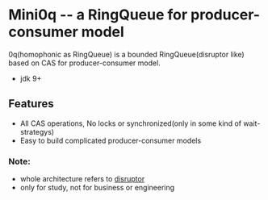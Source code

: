 Mini0q -- a RingQueue for producer-consumer model
===
0q(homophonic as RingQueue) is a bounded RingQueue(disruptor like) based on CAS for producer-consumer model.  
- jdk 9+

Features
---------------------------------------------
- All CAS operations, No locks or synchronized(only in some kind of wait-strategys)  
- Easy to build complicated producer-consumer models

### Note:
- whole architecture refers to [disruptor](https://github.com/LMAX-Exchange/disruptor)  
- only for study, not for business or engineering  

